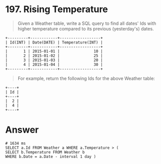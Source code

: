 # 197. Rising Temperature

>Given a Weather table, write a SQL query to find all dates' Ids with higher temperature compared to its previous (yesterday's) dates.

```mysql
+---------+------------+------------------+
| Id(INT) | Date(DATE) | Temperature(INT) |
+---------+------------+------------------+
|       1 | 2015-01-01 |               10 |
|       2 | 2015-01-02 |               25 |
|       3 | 2015-01-03 |               20 |
|       4 | 2015-01-04 |               30 |
+---------+------------+------------------+
```

>For example, return the following Ids for the above Weather table:

```mysql
+----+
| Id |
+----+
|  2 |
|  4 |
+----+
```

# Answer

```mysql
# 1634 ms
SELECT a.Id FROM Weather a WHERE a.Temperature > (
SELECT b.Temperature FROM Weather b
WHERE b.Date = a.Date - interval 1 day )
```